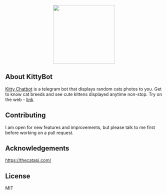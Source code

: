 <p align="center"><img height="188" width="198" src="https://i.ibb.co/3WfS8Mk/photo-2020-06-27-02-59-00.jpg"></p>

## About KittyBot

[Kitty Chatbot](http://t.me/laraplaybot) is a telegram bot that displays random cats photos to you. Get to know cat breeds and see cute
kittens displayed anytime non-stop. Try on the web - [link](https://web.telegram.org/#/im?p=@laraplaybot)

## Contributing

I am open for new features and improvements, but please talk to me first before working on a pull request.

## Acknowledgements

https://thecatapi.com/

## License

MIT
